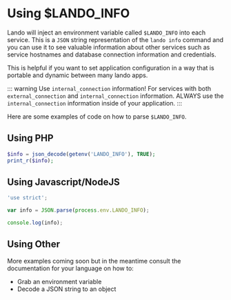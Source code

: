 # Using $LANDO_INFO

Lando will inject an environment variable called `$LANDO_INFO` into each service. This is a `JSON` string representation of the `lando info` command and you can use it to see valuable information about other services such as service hostnames and database connection information and credentials.

This is helpful if you want to set application configuration in a way that is portable and dynamic between many lando apps.

::: warning Use `internal_connection` information!
For services with both `external_connection` and `internal_connection` information. ALWAYS use the `internal_connection` information inside of your application.
:::

Here are some examples of code on how to parse `$LANDO_INFO`.

## Using PHP

```php
$info = json_decode(getenv('LANDO_INFO'), TRUE);
print_r($info);
```

## Using Javascript/NodeJS

```js
'use strict';

var info = JSON.parse(process.env.LANDO_INFO);

console.log(info);
```

## Using Other

More examples coming soon but in the meantime consult the documentation for your language on how to:

* Grab an environment variable
* Decode a JSON string to an object
